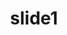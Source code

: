 ---
order: 1
title:  "slide1"
img: "assets/images/slides/13.jpg"
mobile-img: "assets/images/slides/2m.jpg"
href: #""
target: #"_blank" # _blank
---
